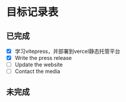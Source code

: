# 目标记录表

## 已完成

- [x] 学习vitepress，并部署到vercel静态托管平台
- [x] Write the press release
- [ ] Update the website
- [ ] Contact the media

## 未完成